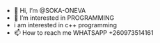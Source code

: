- 👋 Hi, I’m @SOKA-ONEVA
- 👀 I’m interested in PROGRAMMING
-  i am interested in c++ programming
- 📫 How to reach me WHATSAPP +260973514161

<!---
SOKA-ONEVA/SOKA-ONEVA is a ✨ special ✨ repository because its `README.md` (this file) appears on your GitHub profile.
You can click the Preview link to take a look at your changes.
--->
